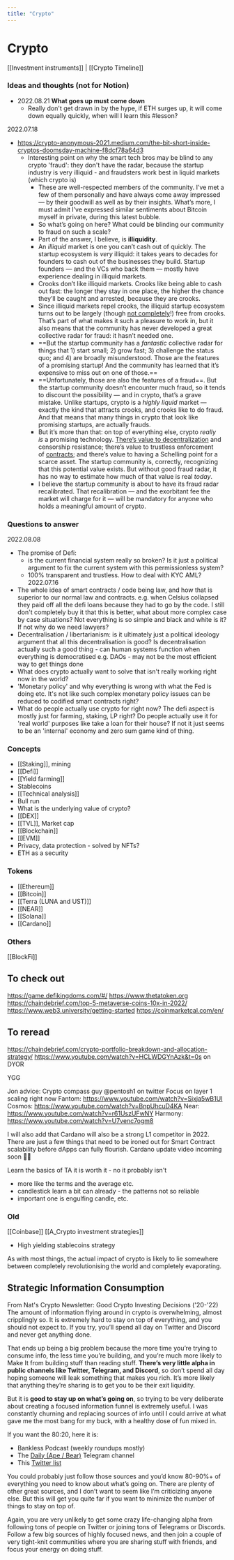 ```yaml
---
title: "Crypto"
---
```

# Crypto
[[Investment instruments]] | [[Crypto Timeline]]

### Ideas and thoughts (not for Notion)
- 2022.08.21 **What goes up must come down**
	- Really don't get drawn in by the hype, if ETH surges up, it will come down equally quickly, when will I learn this #lesson? 

2022.07.18
- https://crypto-anonymous-2021.medium.com/the-bit-short-inside-cryptos-doomsday-machine-f8dcf78a64d3
	- Interesting point on why the smart tech bros may be blind to any crypto 'fraud': they don't have the radar, because the startup industry is very illiquid - and fraudsters work best in liquid markets (which crypto is)
		- These are well-respected members of the community. I’ve met a few of them personally and have always come away impressed — by their goodwill as well as by their insights. What’s more, I must admit I’ve expressed similar sentiments about Bitcoin myself in private, during this latest bubble.
		- So what’s going on here? What could be blinding our community to fraud on such a scale?
		- Part of the answer, I believe, is **illiquidity**.
		- An _illiquid_ market is one you can’t cash out of quickly. The startup ecosystem is _very_ illiquid: it takes years to decades for founders to cash out of the businesses they build. Startup founders — and the VCs who back them — mostly have experience dealing in illiquid markets.
		- Crooks don’t like illiquid markets. Crooks like being able to cash out fast: the longer they stay in one place, the higher the chance they’ll be caught and arrested, because they are crooks.
		- Since illiquid markets repel crooks, the illiquid startup ecosystem turns out to be largely (though [not completely](https://en.wikipedia.org/wiki/Theranos)!) free from crooks. That’s part of what makes it such a pleasure to work in, but it also means that the community has never developed a great collective radar for fraud: it hasn’t needed one.
		- ==But the startup community has a _fantastic_ collective radar for things that 1) start small; 2) grow fast; 3) challenge the status quo; and 4) are broadly misunderstood. Those are the features of a promising startup! And the community has learned that it’s expensive to miss out on one of those.==
		- ==Unfortunately, those are also the features of a fraud==. But the startup community doesn’t encounter much fraud, so it tends to discount the possibility — and in crypto, that’s a grave mistake. Unlike startups, crypto is a _highly liquid_ market — exactly the kind that attracts crooks, and crooks like to do fraud. And that means that many things in crypto that look like promising startups, are actually frauds.
		- But it’s more than that: on top of everything else, crypto _really is_ a promising technology. [There’s value to decentralization](https://stratechery.com/2021/internet-3-0-and-the-beginning-of-tech-history/) and censorship resistance; there’s value to trustless enforcement of [contracts](https://ethereum.org/en/developers/docs/smart-contracts/); and there’s value to having a Schelling point for a scarce asset. The startup community is, correctly, recognizing that this potential value exists. But without good fraud radar, it has no way to estimate how much of that value is real _today_.
		- I believe the startup community is about to have its fraud radar recalibrated. That recalibration — and the exorbitant fee the market will charge for it — will be mandatory for anyone who holds a meaningful amount of crypto.
### Questions to answer 
2022.08.08 
- The promise of Defi: 
	- is the current financial system really so broken? Is it just a political argument to fix the current system with this permissionless system? 
	- 100% transparent and trustless. How to deal with KYC AML? 
2022.07.16
- The whole idea of smart contracts / code being law, and how that is superior to our normal law and contracts. e.g. when Celsius collapsed they paid off all the defi loans because they had to go by the code. I still don't completely buy it that this is better, what about more complex case by case situations? Not everything is so simple and black and white is it? If not why do we need lawyers? 
- Decentralisation / libertarianism: is it ultimately just a political ideology argument that all this decentralisation is good? Is decentralisation actually such a good thing - can human systems function when everything is democratised e.g. DAOs - may not be the most efficient way to get things done 
- What does crypto actually want to solve that isn't really working right now in the world?
- 'Monetary policy' and why everything is wrong with what the Fed is doing etc. It's not like such complex monetary policy issues can be reduced to codified smart contracts right? 
- What do people actually use crypto for right now? The defi aspect is mostly just for farming, staking, LP right? Do people actually use it for 'real world' purposes like take a loan for their house? If not it just seems to be an 'internal' economy and zero sum game kind of thing. 


### Concepts
- [[Staking]], mining 
- [[Defi]] 
- [[Yield farming]]
- Stablecoins 
- [[Technical analysis]] 
- Bull run 
- What is the underlying value of crypto? 
- [[DEX]]
- [[TVL]], Market cap 
- [[Blockchain]]
- [[EVM]]
- Privacy, data protection - solved by NFTs?
- ETH as a security 

### Tokens 
- [[Ethereum]]
- [[Bitcoin]]
- [[Terra (LUNA and UST)]]
- [[NEAR]]
- [[Solana]]
- [[Cardano]]

### Others
[[BlockFi]]

## To check out
https://game.defikingdoms.com/#/
https://www.thetatoken.org
https://chaindebrief.com/top-5-metaverse-coins-10x-in-2022/
https://www.web3.university/getting-started
https://coinmarketcal.com/en/

## To reread
https://chaindebrief.com/crypto-portfolio-breakdown-and-allocation-strategy/
https://www.youtube.com/watch?v=HCLWDGYnAzk&t=0s on DYOR

YGG


Jon advice: 
Crypto compass guy
@pentosh1 on twitter 
Focus on layer 1 scaling right now 
Fantom: https://www.youtube.com/watch?v=Sjxja5wB1UI
Cosmos: https://www.youtube.com/watch?v=BnpUhcuD4KA
Near: https://www.youtube.com/watch?v=r61UszUFwNY
Harmony: https://www.youtube.com/watch?v=U7venc7ogm8

I will also add that Cardano will also be a strong L1 competitor in 2022. There are just a few things that need to be ironed out for Smart Contract scalability before dApps can fully flourish. Cardano update video incoming soon 👌🏻

Learn the basics of TA it is worth it - no it probably isn't 
- more like the terms and the average etc. 
- candlestick learn a bit can already - the patterns not so reliable 
- important one is engulfing candle, etc. 

### Old
[[Coinbase]]
[[A_Crypto investment strategies]]
- High yielding stablecoins strategy 


As with most things, the actual impact of crypto is likely to lie somewhere between completely revolutionising the world and completely evaporating. 


## Strategic Information Consumption
From Nat's Crypto Newsletter: Good Crypto Investing Decisions ('20-'22)
The amount of information flying around in crypto is overwhelming, almost cripplingly so. It is extremely hard to stay on top of everything, and you should not expect to. If you try, you’ll spend all day on Twitter and Discord and never get anything done. 

That ends up being a big problem because the more time you’re trying to consume info, the less time you’re building, and you’re much more likely to Make It from building stuff than reading stuff. **There’s very little alpha in public channels like Twitter, Telegram, and Discord**, so don’t spend all day hoping someone will leak something that makes you rich. It’s more likely that anything they’re sharing is to get you to be their exit liquidity. 

But it is **good to stay up on what’s going on**, so trying to be very deliberate about creating a focused information funnel is extremely useful. I was constantly churning and replacing sources of info until I could arrive at what gave me the most bang for my buck, with a healthy dose of fun mixed in. 

If you want the 80:20, here it is:
-   Bankless Podcast (weekly roundups mostly)
-   The [Daily (Ape / Bear)](https://substack.com/redirect/25e172c2-8582-46b8-bc4d-6893f48da528?u=71619930) Telegram channel
-   This [Twitter list](https://substack.com/redirect/e390a71d-2107-435f-8814-7e21862ded2b?u=71619930)

You could probably just follow those sources and you’d know 80-90%+ of everything you need to know about what’s going on. There are plenty of other great sources, and I don’t want to seem like I’m criticizing anyone else. But this will get you quite far if you want to minimize the number of things to stay on top of. 

Again, you are very unlikely to get some crazy life-changing alpha from following tons of people on Twitter or joining tons of Telegrams or Discords. Follow a few big sources of highly focused news, and then join a couple of very tight-knit communities where you are sharing stuff with friends, and focus your energy on doing stuff.